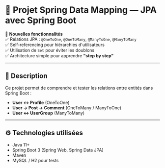 # 🚀 Projet Spring Data Mapping — JPA avec Spring Boot

🌟 **Nouvelles fonctionnalités**  
✅ Relations JPA : `@OneToOne`, `@OneToMany`, `@ManyToOne`, `@ManyToMany`  
✅ Self-referencing pour hiérarchies d'utilisateurs  
✅ Utilisation de `Set` pour éviter les doublons  
✅ Architecture simple pour apprendre **"step by step"**

---

## 📌 Description

Ce projet permet de comprendre et tester les relations entre entités dans Spring Boot :  
- **User ↔ Profile** (OneToOne)  
- **User → Post → Comment** (OneToMany / ManyToOne)  
- **User ↔ UserGroup** (ManyToMany)  

---

## ⚙️ Technologies utilisées

- Java 11+  
- Spring Boot 3 (Spring Web, Spring Data JPA)  
- Maven  
- MySQL / H2 pour tests  
